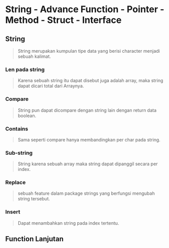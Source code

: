 # String - Advance Function - Pointer - Method - Struct - Interface

## String
> String merupakan kumpulan tipe data yang berisi character menjadi sebuah kalimat.
### Len pada string
> Karena sebuah string itu dapat disebut juga adalah array, maka string dapat dicari total dari Arraynya.

### Compare
> String pun dapat dicompare dengan string lain dengan return data boolean.

### Contains
> Sama seperti compare hanya membandingkan per char pada string.

### Sub-string
> String karena sebuah array maka string dapat dipanggil secara per index.

### Replace
> sebuah feature dalam package strings yang berfungsi mengubah string tersebut.

### Insert
> Dapat menambahkan string pada index tertentu.

## Function Lanjutan